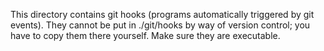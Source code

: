 This directory contains git hooks (programs automatically triggered by git events).
They cannot be put in ./git/hooks by way of version control; you have to copy them
there yourself. Make sure they are executable.

